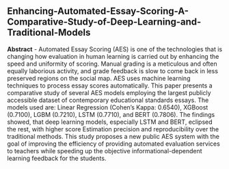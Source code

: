 ## Enhancing-Automated-Essay-Scoring-A-Comparative-Study-of-Deep-Learning-and-Traditional-Models

**Abstract** - Automated Essay Scoring (AES) is one of the technologies that is changing how evaluation in human learning is carried out by enhancing the speed and uniformity of
scoring. Manual grading is a meticulous and often equally laborious activity, and grade feedback is slow to come back in less preserved regions on the social map. AES uses 
machine learning techniques to process essay scores automatically. This paper presents a comparative study of several AES models employing the largest publicly accessible
dataset of contemporary educational standards essays. The models used are: Linear Regression (Cohen’s Kappa: 0.6540), XGBoost (0.7100), LGBM (0.7210), LSTM (0.7710), and BERT
(0.7806). The findings showed, that deep learning models, especially LSTM and BERT, eclipsed the rest, with higher score Estimation precision and reproducibility over the
traditional methods. This study proposes a new public AES system with the goal of improving the efficiency of providing automated evaluation services to teachers while speeding 
up the objective informational-dependent learning feedback for the students.

